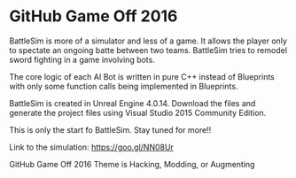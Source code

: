 # GitHub Game Off 2016

BattleSim is more of a simulator and less of a game. 
It allows the player only to spectate an ongoing batte between two teams.
BattleSim tries to remodel sword fighting in a game involving bots.

The core logic of each AI Bot is written in pure C++ instead of Blueprints with only some function calls being implemented in Blueprints. 

BattleSim is created in Unreal Engine 4.0.14. 
Download the files and generate the project files using Visual Studio 2015 Community Edition.

This is only the start fo BattleSim. 
Stay tuned for more!!

Link to the simulation: 
https://goo.gl/NN08Ur

GitHub Game Off 2016 Theme is Hacking, Modding, or Augmenting
